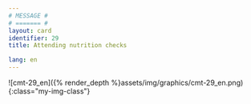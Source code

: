 ```yaml
---
# MESSAGE #
# ======= #
layout: card
identifier: 29
title: Attending nutrition checks

lang: en
---
```


![cmt-29_en]({% render_depth %}assets/img/graphics/cmt-29_en.png){:class="my-img-class"}
